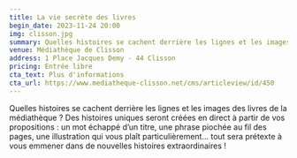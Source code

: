 ```yaml
---
title: La vie secrète des livres
begin_date: 2023-11-24 20:00
img: clisson.jpg
summary: Quelles histoires se cachent derrière les lignes et les images des livres de la médiathèque ?
venue: Médiathèque de Clisson
address: 1 Place Jacques Demy - 44 Clisson
pricing: Entrée libre
cta_text: Plus d'informations
cta_url: https://www.mediatheque-clisson.net/cms/articleview/id/450
---
```

Quelles histoires se cachent derrière les lignes et les images des livres de la médiathèque ? Des histoires uniques seront créées en direct à partir de vos propositions : un mot échappé d’un titre, une phrase piochée au fil des pages, une illustration qui vous plaît particulièrement... tout sera prétexte à vous emmener dans de nouvelles histoires extraordinaires ! 
